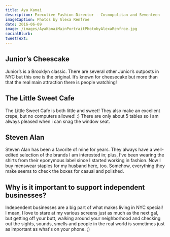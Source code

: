 ```yaml
---
title: Aya Kanai
description: Executive Fashion Director - Cosmopolitan and Seventeen
imageCaption: Photos by Alexa Renfroe
date: 2016-06-09
image: /images/AyaKanaiMainPortraitPhotobyAlexaRenfroe.jpg
socialBlurb:
tweetText:
---
```



## Junior’s Cheescake

Junior’s is a Brooklyn classic. There are several other Junior’s outposts in NYC but this one is the original. It’s known for cheesecake but more than that the real main attraction there is people watching!

## The Little Sweet Cafe

The Little Sweet Cafe is both little and sweet! They also make an excellent crepe, but no computers allowed! :)  There are only about 5 tables so i am always pleased when i can snag the window seat.

## Steven Alan

Steven Alan has been a favorite of mine for years.  They always have a well-edited selection of the brands I am interested in; plus, I’ve been wearing the shirts from their eponymous label since I started working in fashion. Now I buy menswear staples for my husband here, too. Somehow, everything they make seems to check the boxes for casual and polished.

## Why is it important to support independent businesses?

Independent businesses are a big part of what makes living in NYC special! I mean, I love to stare at my various screens just as much as the next gal, but getting off your butt, walking around your neighborhood and checking out the sights, sounds, smells and people in the real world is sometimes just as important as what's on your phone. ;)

